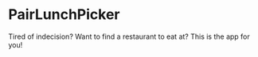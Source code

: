 # PairLunchPicker

Tired of indecision? Want to find a restaurant to eat at? This is the app for you!
